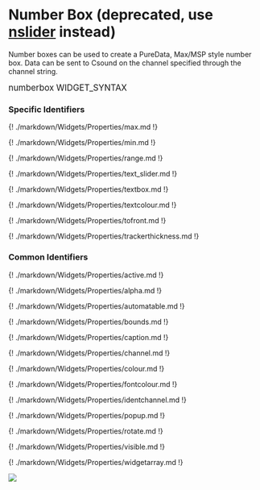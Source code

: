 # Number Box (deprecated, use [nslider](./sliders.md) instead)

Number boxes can be used to create a PureData, Max/MSP style number box. Data can be sent to Csound on the channel specified through the channel string.


<big></pre>
numberbox WIDGET_SYNTAX
</pre></big>

### Specific Identifiers

{! ./markdown/Widgets/Properties/max.md !} 

{! ./markdown/Widgets/Properties/min.md !} 

{! ./markdown/Widgets/Properties/range.md !} 

{! ./markdown/Widgets/Properties/text_slider.md !} 

{! ./markdown/Widgets/Properties/textbox.md !} 

{! ./markdown/Widgets/Properties/textcolour.md !} 

{! ./markdown/Widgets/Properties/tofront.md !} 

{! ./markdown/Widgets/Properties/trackerthickness.md !} 

### Common Identifiers

{! ./markdown/Widgets/Properties/active.md !}  

{! ./markdown/Widgets/Properties/alpha.md !}

{! ./markdown/Widgets/Properties/automatable.md !}

{! ./markdown/Widgets/Properties/bounds.md !}  

{! ./markdown/Widgets/Properties/caption.md !}  

{! ./markdown/Widgets/Properties/channel.md !}  

{! ./markdown/Widgets/Properties/colour.md !}  

{! ./markdown/Widgets/Properties/fontcolour.md !}   

{! ./markdown/Widgets/Properties/identchannel.md !}  

{! ./markdown/Widgets/Properties/popup.md !}   

{! ./markdown/Widgets/Properties/rotate.md !}   

{! ./markdown/Widgets/Properties/visible.md !}  

{! ./markdown/Widgets/Properties/widgetarray.md !}  


<!--(End of identifiers)/-->

![](../images/numberboxExample.png)
